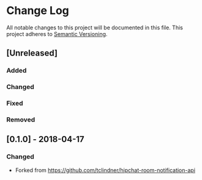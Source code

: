 # Change Log
All notable changes to this project will be documented in this file.
This project adheres to [Semantic Versioning](http://semver.org/).

## [Unreleased]
### Added

### Changed

### Fixed

### Removed

## [0.1.0] - 2018-04-17

### Changed
- Forked from https://github.com/tclindner/hipchat-room-notification-api
